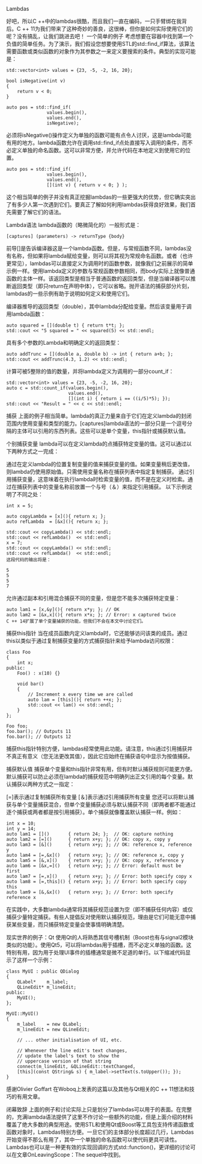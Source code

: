 
 
Lambdas   
 
好吧，所以C ++中的lambdas很酷，而且我们一直在编码，一只手臂绑在我背后。C ++ 11为我们带来了这种奇妙的善良，这很棒，但你是如何实际使用它们的呢？没有搞乱，让我们跳进去吧！
一个简单的例子
考虑想要在容器中找到第一个负值的简单任务。为了演示，我们假设您想要使用STL的std::find_if算法，该算法需要函数或类似函数的对象作为其参数之一来定义要搜索的条件。典型的实现可能是：


```
std::vector<int> values = {23, -5, -2, 16, 20};

bool isNegative(int v)
{
    return v < 0;
}

auto pos = std::find_if(
               values.begin(),
               values.end(),
               isNegative);
```

必须将isNegative()操作定义为单独的函数可能有点令人讨厌，这是lambda可能有用的地方。lambda函数允许在调用std::find_if点处直接写入调用的条件，而不必定义单独的命名函数。这可以非常方便，并允许代码在本地定义到使用它的位置。


```
auto pos = std::find_if(
               values.begin(),
               values.end(),
               [](int v) { return v < 0; } );
```


这个相当简单的例子并没有真正挖掘lambdas的一些更强大的优势，但它确实突出了有多少人第一次遇到它们。要真正了解如何利用lambdas获得良好效果，我们首先需要了解它们的语法。

Lambda语法
lambda函数的（略微简化的）一般形式是：
```
[captures] (parameters) -> returnType {body}
```
前导[]是告诉编译器这是一个lambda函数。但是，与常规函数不同，lambdas没有名称，但如果将lambda赋给变量，则可以将其视为常规命名函数。或者（也许更常见），lambdas可以直接定义为调用时的函数参数，就像我们之前展示的简单示例一样。使用lambda定义的参数与常规函数参数相同，而body实际上就像普通函数的主体一样。该返回类型是相当于普通函数的返回类型，但是当编译器可以推断返回类型（即只return在声明中体），它可以省略。抛开语法的捕获部分片刻，lambdas的一些示例有助于说明如何定义和使用它们。

编译器推导的返回类型（double），其中lambda分配给变量。然后该变量用于调用lambda函数：
```
auto squared = [](double t) { return t*t; };
std::cout << "5 squared = " << squared(5) << std::endl;
```
具有多个参数的Lambda和明确定义的返回类型：
```
auto addTrunc = [](double a, double b) -> int { return a+b; };
std::cout << addTrunc(4.3, 1.2) << std::endl;
```
计算可被5整除的值的数量，并将lambda定义为调用的一部分count_if：
```
std::vector<int> values = {23, -5, -2, 16, 20};
auto c = std::count_if(values.begin(),
                       values.end(),
                       [](int i) { return i == ((i/5)*5); });
std::cout << "Result = " << c << std::endl;
```
捕获
上面的例子相当简单。lambda的真正力量来自于它们在定义lambda的封闭范围内使用变量和类型的能力。[captures]lambda语法的一部分只是一个逗号分隔的主体可以引用的东西列表。这些可以是单个变量，this指针或捕获默认值。

个别捕获变量
lambda可以在定义lambda的点捕获特定变量的值。这可以通过以下两种方式之一完成：

通过在定义lambda的位置复制变量的值来捕获变量的值。如果变量稍后更改值，则lambda仍使用原始值。只需使用变量名称在捕获列表中指定复制捕获。
通过引用捕获变量，这意味着在执行lambda时检索变量的值，而不是在定义时检索。通过在捕获列表中的变量名称前放置一个与号（＆）来指定引用捕获。
以下示例说明了不同之处：
```
int x = 5;

auto copyLambda = [x](){ return x; };
auto refLambda  = [&x](){ return x; };

std::cout << copyLambda() << std::endl;
std::cout << refLambda()  << std::endl;
x = 7;
std::cout << copyLambda() << std::endl;
std::cout << refLambda()  << std::endl;
这段代码的输出将是：

5
5
5
7

```



允许通过副本和引用混合捕获不同的变量，但是您不能多次捕获特定变量：
```
auto lam1 = [x,&y](){ return x*y; }; // OK
auto lam2 = [&x,x](){ return x*x; }; // Error: x captured twice
C ++ 14扩展了单个变量捕获的功能，但我们不会在本文中讨论它们。
```
捕获this指针
当在成员函数内定义lambda时，它还能够访问该类的成员。通过this以类似于通过复制捕获变量的方式捕获指针来给予lambda访问权限：
```
class Foo
{
    int x;
public:
    Foo() : x(10) {}

    void bar()
    {
        // Increment x every time we are called
        auto lam = [this](){ return ++x; };
        std::cout << lam() << std::endl;
    }
};

Foo foo;
foo.bar(); // Outputs 11
foo.bar(); // Outputs 12
```

捕获this指针特别方便，lambdas经常使用此功能。请注意，this通过引用捕获并不真正有意义（您无法更改其值），因此它应始终在捕获语句中显示为按值捕获。

捕获默认值
捕获单个变量和this指针非常有用，但有时默认捕获规则可能更方便。默认捕获可以防止必须在lambda的捕获规范中明确列出正文引用的每个变量。默认捕获以两种方式之一指定：

[=]表示通过复制捕获所有变量
[＆]表示通过引用捕获所有变量
您还可以将默认捕获与单个变量捕获混合，但单个变量捕获必须与默认捕获不同（即两者都不能通过逐个捕获或两者都是按引用捕获）。单个捕获就像覆盖默认捕获一样。例如：


```
int x = 10;
int y = 14;
auto lam1 = []()       { return 24; };  // OK: capture nothing
auto lam2 = [=]()      { return x+y; }; // OK: copy x, copy y
auto lam3 = [&]()      { return x+y; }; // OK: reference x, reference y
auto lam4 = [=,&x]()   { return x+y; }; // OK: reference x, copy y
auto lam5 = [&,x]()    { return x+y; }; // OK: copy x, reference y
auto lam6 = [&x,=]()   { return x+y; }; // Error: default must be first
auto lam7 = [=,x]()    { return x+y; }; // Error: both specify copy x
auto lam8 = [=,this]() { return x+y; }; // Error: both specify copy this
auto lam9 = [&,&x]()   { return x+y; }; // Error: both specify reference x
```

在实践中，大多数lambda通常将其捕获规范设置为空（即不捕获任何内容）或仅捕获少量特定捕获。有些人提倡反对使用默认捕获规范，理由是它们可能无意中捕获某些变量，而只捕获特定变量会使事情明确清楚。

现实世界的例子：Qt
使用Qt的人将熟悉其信号槽机制（Boost也有与signal2模块类似的功能）。使用Qt5，可以将lambdas用于插槽，而不必定义单独的函数。这特别有用，因为用于处理UI事件的插槽通常是微不足道的单行。以下缩减代码显示了这样一个示例：
```
class MyUI : public QDialog
{
    QLabel*    m_label;
    QLineEdit* m_lineEdit;
public:
    MyUI();
};

MyUI::MyUI()
{
    m_label    = new QLabel;
    m_lineEdit = new QLineEdit;

    // ... other initialisation of UI, etc.

    // Whenever the line edit's text changes,
    // update the label's text to show the
    // uppercase version of that string
    connect(m_lineEdit, &QLineEdit::textChanged,
    [this](const QString& s) { m_label->setText(s.toUpper()); });
}

```
感谢Olivier Goffart 在Woboq上发表的这篇以及其他与Qt相关的C ++ 11想法和技巧的有用文章。

闭幕致辞
上面的例子和讨论实际上只是划分了lambdas可以用于的表面。在完整的，充满lambda语法提供了这里不作讨论一些额外的功能，但是上面介绍的材料覆盖了绝大多数的典型用途。使用STL和使用Qt或Boost等工具包支持传递函数或函数对象时，Lambdas特别方便。一旦它们的主体部分长度超过几行，Lambdas开始变得不那么有用了，其中一个单独的命名函数可以使代码更具可读性。Lambdas也可以是一种更有效的实现回调的方式std::function()，更详细的讨论可以在文章OnLeavingScope：The sequel中找到。
 